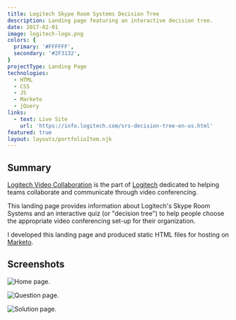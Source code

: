 ```yaml
---
title: Logitech Skype Room Systems Decision Tree
description: Landing page featuring an interactive decision tree.
date: 2017-02-01
image: logitech-logo.png
colors: {
  primary: '#FFFFFF',
  secondary: '#2F3132',
}
projectType: Landing Page
technologies:
  - HTML
  - CSS
  - JS
  - Marketo
  - jQuery
links:
  - text: Live Site
    url: 'https://info.logitech.com/srs-decision-tree-en-us.html'
featured: true
layout: layouts/portfolioItem.njk
---
```


## Summary
[Logitech Video Collaboration](http://www.logitech.com/VC) is the part of [Logitech](https://www.logitech.com/) dedicated to helping teams collaborate and communicate through video conferencing.

This landing page provides information about Logitech's Skype Room Systems and an interactive quiz (or "decision tree") to help people choose the appropriate video conferencing set-up for their organization.

I developed this landing page and produced static HTML files for hosting on [Marketo](https://www.marketo.com/).

## Screenshots

![Home page.](/assets/portfolio/logitech-skype-room-systems-decision-tree/1-home-laptop.png)

![Question page.](/assets/portfolio/logitech-skype-room-systems-decision-tree/2-question-laptop.png)

![Solution page.](/assets/portfolio/logitech-skype-room-systems-decision-tree/3-solution-laptop.png)

